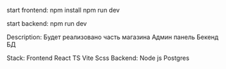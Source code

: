 start frontend:
npm install
npm run dev

start backend:
npm run dev

Description:
Будет реализовано часть магазина
Админ панель
Бекенд
БД


Stack:
  Frontend
    React
    TS
    Vite
    Scss
  Backend:
    Node js
    Postgres
    
    

